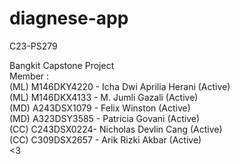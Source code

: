 # diagnese-app
C23-PS279<br>

Bangkit Capstone Project<br>
Member :<br>
(ML) M146DKY4220 - Icha Dwi Aprilia Herani (Active)<br>
(ML) M146DKX4133 - M. Jumli Gazali (Active)<br>
(MD) A243DSX1079 - Felix Winston (Active)<br>
(MD) A323DSY3585 - Patricia Govani (Active)<br>
(CC) C243DSX0224- Nicholas Devlin Cang (Active)<br>
(CC) C309DSX2657 - Arik Rizki Akbar (Active)<br>
<3
